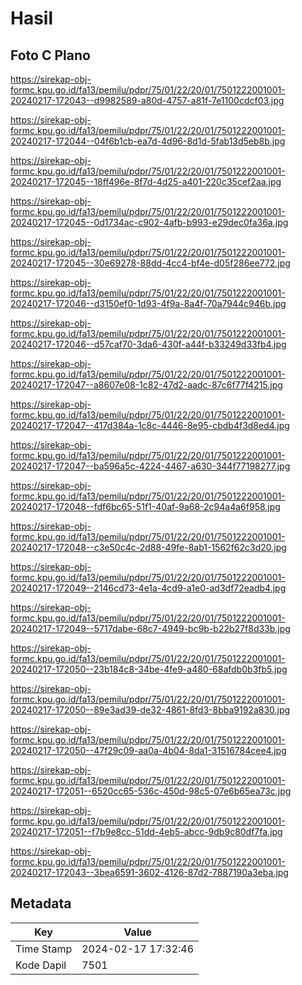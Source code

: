 # Hasil

## Foto C Plano

https://sirekap-obj-formc.kpu.go.id/fa13/pemilu/pdpr/75/01/22/20/01/7501222001001-20240217-172043--d9982589-a80d-4757-a81f-7e1100cdcf03.jpg

https://sirekap-obj-formc.kpu.go.id/fa13/pemilu/pdpr/75/01/22/20/01/7501222001001-20240217-172044--04f6b1cb-ea7d-4d96-8d1d-5fab13d5eb8b.jpg

https://sirekap-obj-formc.kpu.go.id/fa13/pemilu/pdpr/75/01/22/20/01/7501222001001-20240217-172045--18ff496e-8f7d-4d25-a401-220c35cef2aa.jpg

https://sirekap-obj-formc.kpu.go.id/fa13/pemilu/pdpr/75/01/22/20/01/7501222001001-20240217-172045--0d1734ac-c902-4afb-b993-e29dec0fa36a.jpg

https://sirekap-obj-formc.kpu.go.id/fa13/pemilu/pdpr/75/01/22/20/01/7501222001001-20240217-172045--30e69278-88dd-4cc4-bf4e-d05f286ee772.jpg

https://sirekap-obj-formc.kpu.go.id/fa13/pemilu/pdpr/75/01/22/20/01/7501222001001-20240217-172046--d3150ef0-1d93-4f9a-8a4f-70a7944c946b.jpg

https://sirekap-obj-formc.kpu.go.id/fa13/pemilu/pdpr/75/01/22/20/01/7501222001001-20240217-172046--d57caf70-3da6-430f-a44f-b33249d33fb4.jpg

https://sirekap-obj-formc.kpu.go.id/fa13/pemilu/pdpr/75/01/22/20/01/7501222001001-20240217-172047--a8607e08-1c82-47d2-aadc-87c6f77f4215.jpg

https://sirekap-obj-formc.kpu.go.id/fa13/pemilu/pdpr/75/01/22/20/01/7501222001001-20240217-172047--417d384a-1c8c-4446-8e95-cbdb4f3d8ed4.jpg

https://sirekap-obj-formc.kpu.go.id/fa13/pemilu/pdpr/75/01/22/20/01/7501222001001-20240217-172047--ba596a5c-4224-4467-a630-344f77198277.jpg

https://sirekap-obj-formc.kpu.go.id/fa13/pemilu/pdpr/75/01/22/20/01/7501222001001-20240217-172048--fdf6bc65-51f1-40af-9a68-2c94a4a6f958.jpg

https://sirekap-obj-formc.kpu.go.id/fa13/pemilu/pdpr/75/01/22/20/01/7501222001001-20240217-172048--c3e50c4c-2d88-49fe-8ab1-1562f62c3d20.jpg

https://sirekap-obj-formc.kpu.go.id/fa13/pemilu/pdpr/75/01/22/20/01/7501222001001-20240217-172049--2146cd73-4e1a-4cd9-a1e0-ad3df72eadb4.jpg

https://sirekap-obj-formc.kpu.go.id/fa13/pemilu/pdpr/75/01/22/20/01/7501222001001-20240217-172049--5717dabe-68c7-4949-bc9b-b22b27f8d33b.jpg

https://sirekap-obj-formc.kpu.go.id/fa13/pemilu/pdpr/75/01/22/20/01/7501222001001-20240217-172050--23b184c8-34be-4fe9-a480-68afdb0b3fb5.jpg

https://sirekap-obj-formc.kpu.go.id/fa13/pemilu/pdpr/75/01/22/20/01/7501222001001-20240217-172050--89e3ad39-de32-4861-8fd3-8bba9192a830.jpg

https://sirekap-obj-formc.kpu.go.id/fa13/pemilu/pdpr/75/01/22/20/01/7501222001001-20240217-172050--47f29c09-aa0a-4b04-8da1-31516784cee4.jpg

https://sirekap-obj-formc.kpu.go.id/fa13/pemilu/pdpr/75/01/22/20/01/7501222001001-20240217-172051--6520cc65-536c-450d-98c5-07e6b65ea73c.jpg

https://sirekap-obj-formc.kpu.go.id/fa13/pemilu/pdpr/75/01/22/20/01/7501222001001-20240217-172051--f7b9e8cc-51dd-4eb5-abcc-9db9c80df7fa.jpg

https://sirekap-obj-formc.kpu.go.id/fa13/pemilu/pdpr/75/01/22/20/01/7501222001001-20240217-172043--3bea6591-3602-4126-87d2-7887190a3eba.jpg


## Metadata

| Key        | Value               |
| ---------- | ------------------- |
| Time Stamp | 2024-02-17 17:32:46 |
| Kode Dapil | 7501                |



